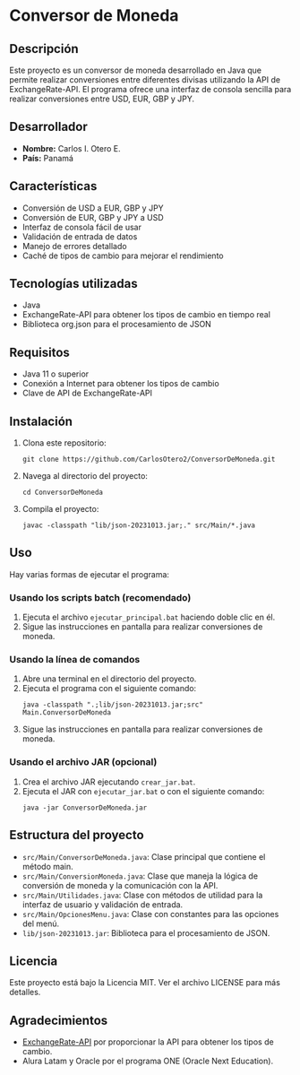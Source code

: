 # Conversor de Moneda

## Descripción
Este proyecto es un conversor de moneda desarrollado en Java que permite realizar conversiones entre diferentes divisas utilizando la API de ExchangeRate-API. El programa ofrece una interfaz de consola sencilla para realizar conversiones entre USD, EUR, GBP y JPY.

## Desarrollador
- **Nombre:** Carlos I. Otero E.
- **País:** Panamá

## Características
- Conversión de USD a EUR, GBP y JPY
- Conversión de EUR, GBP y JPY a USD
- Interfaz de consola fácil de usar
- Validación de entrada de datos
- Manejo de errores detallado
- Caché de tipos de cambio para mejorar el rendimiento

## Tecnologías utilizadas
- Java
- ExchangeRate-API para obtener los tipos de cambio en tiempo real
- Biblioteca org.json para el procesamiento de JSON

## Requisitos
- Java 11 o superior
- Conexión a Internet para obtener los tipos de cambio
- Clave de API de ExchangeRate-API

## Instalación
1. Clona este repositorio:
   ```
   git clone https://github.com/CarlosOtero2/ConversorDeMoneda.git
   ```
2. Navega al directorio del proyecto:
   ```
   cd ConversorDeMoneda
   ```
3. Compila el proyecto:
   ```
   javac -classpath "lib/json-20231013.jar;." src/Main/*.java
   ```

## Uso
Hay varias formas de ejecutar el programa:

### Usando los scripts batch (recomendado)
1. Ejecuta el archivo `ejecutar_principal.bat` haciendo doble clic en él.
2. Sigue las instrucciones en pantalla para realizar conversiones de moneda.

### Usando la línea de comandos
1. Abre una terminal en el directorio del proyecto.
2. Ejecuta el programa con el siguiente comando:
   ```
   java -classpath ".;lib/json-20231013.jar;src" Main.ConversorDeMoneda
   ```
3. Sigue las instrucciones en pantalla para realizar conversiones de moneda.

### Usando el archivo JAR (opcional)
1. Crea el archivo JAR ejecutando `crear_jar.bat`.
2. Ejecuta el JAR con `ejecutar_jar.bat` o con el siguiente comando:
   ```
   java -jar ConversorDeMoneda.jar
   ```

## Estructura del proyecto
- `src/Main/ConversorDeMoneda.java`: Clase principal que contiene el método main.
- `src/Main/ConversionMoneda.java`: Clase que maneja la lógica de conversión de moneda y la comunicación con la API.
- `src/Main/Utilidades.java`: Clase con métodos de utilidad para la interfaz de usuario y validación de entrada.
- `src/Main/OpcionesMenu.java`: Clase con constantes para las opciones del menú.
- `lib/json-20231013.jar`: Biblioteca para el procesamiento de JSON.

## Licencia
Este proyecto está bajo la Licencia MIT. Ver el archivo LICENSE para más detalles.

## Agradecimientos
- [ExchangeRate-API](https://www.exchangerate-api.com/) por proporcionar la API para obtener los tipos de cambio.
- Alura Latam y Oracle por el programa ONE (Oracle Next Education).
